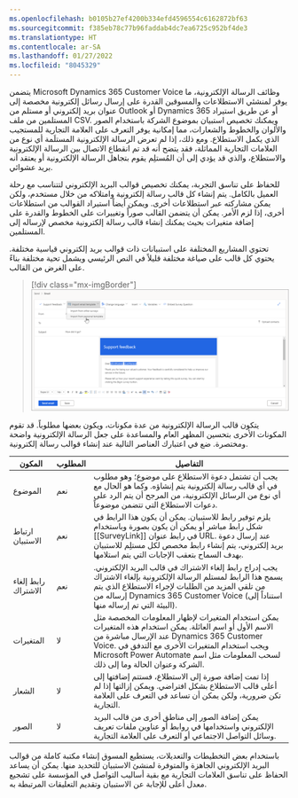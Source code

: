 ```yaml
---
ms.openlocfilehash: b0105b27ef4200b334efd4596554c6162872bf63
ms.sourcegitcommit: f385eb78c77b96faddab4dc7ea6725c952bf4de3
ms.translationtype: HT
ms.contentlocale: ar-SA
ms.lasthandoff: 01/27/2022
ms.locfileid: "8045329"
---
```

يتضمن Microsoft Dynamics 365 Customer Voice وظائف الرسالة الإلكترونية، ما يوفر لمنشئي الاستطلاعات والمسوقين القدرة على إرسال رسائل إلكترونية مخصصة إلى عنوان بريد إلكتروني أو مستلم من Outlook أو Dynamics 365 أو عن طريق استيراد المستلمين من ملف CSV. ويمكنك تخصيص استبيان بموضوع الشركة باستخدام الصور والألوان والخطوط والشعارات، مما إمكانية يوفر التعرف على العلامة التجارية للمستجيب الذي يكمل الاستطلاع. ومع ذلك، إذا لم تعرض الرسالة الإلكترونية المستلَمة أي نوع من العلامات التجارية المماثلة، فقد يتضح أنه قد تم انقطاع الاتصال بين الرسالة الإلكترونية والاستطلاع، والذي قد يؤدي إلى أن المُستلِم يقوم بتجاهل الرسالة الإلكترونية أو يعتقد أنه بريد عشوائي.

للحفاظ على تناسق التجربة، يمكنك تخصيص قوالب البريد الإلكتروني لتتناسب مع رحلة العميل بالكامل. يتم إنشاء كل قالب رسالة إلكترونية وامتلاكه من خلال مستخدم، ولكن يمكن مشاركته عبر استطلاعات أخرى.
ويمكن أيضاً استيراد القوالب من استطلاعات أخرى، إذا لزم الأمر. يمكن أن يتضمن القالب صوراً وتغييرات على الخطوط والقدرة على إضافة متغيرات بحيث يمكنك إنشاء قالب رسالة إلكترونية مخصص لإرساله إلى المستلمين.

تحتوي المشاريع المختلفة على استبيانات ذات قوالب بريد إلكتروني قياسية مختلفة. يحتوي كل قالب على صياغة مختلفة قليلاً في النص الرئيسي ويشمل تحية مختلفة بناءً على الغرض من القالب.

> [!div class="mx-imgBorder"]
> [![لقطة شاشة لخيار قالب الرسالة الإلكترونية للاستيراد من القالب الشخصي.](../media/unit-1-1-ss.png)](../media/unit-1-1-ss.png#lightbox)

يتكون قالب الرسالة الإلكترونية من عدة مكونات، ويكون بعضها مطلوباً. قد تقوم المكونات الأخرى بتحسين المظهر العام والمساعدة على جعل الرسالة الإلكترونية واضحة ومختصرة. ضع في اعتبارك العناصر التالية عند إنشاء قوالب رسالة إلكترونية.

|     المكون           |     المطلوب    |     التفاصيل                                                                                                                                                                                                                                                                                                           |
|-------------------------|-----------------|-----------------------------------------------------------------------------------------------------------------------------------------------------------------------------------------------------------------------------------------------------------------------------------------------------------------------|
|     الموضوع             |     نعم         |     يجب أن تشتمل دعوة الاستطلاع على موضوع؛ وهو مطلوب في أي قالب رسالة إلكترونية يتم إنشاؤه. وكما هو الحال مع أي نوع من الرسائل الإلكترونية، من المرجح أن يتم الرد على دعوات الاستطلاع التي تتضمن موضوعاً.                                                                                                                        |
|     ارتباط الاستبيان         |     نعم         |     يلزم توفير رابط للاستبيان. يمكن أن يكون هذا الرابط في شكل رابط مباشر أو يمكن أن يكون بصورة وباستخدام [[SurveyLink]] في رابط عنوان URL. عند إرسال دعوة بريد إلكتروني، يتم إنشاء رابط مخصص لكل مستلِم للاستبيان بهدف السماح بتعقب الإجابات التي يتم استلامها.           |
|     رابط إلغاء الاشتراك‬    |     نعم         |     يجب إدراج رابط إلغاء الاشتراك في قالب البريد الإلكتروني. يسمح هذا الرابط لمستلم الرسالة الإلكترونية بإلغاء الاشتراك من تلقي المزيد من الطلبات لإجراء الاستطلاع الذي يتم إرساله من Dynamics 365 Customer Voice (استناداً إلى البيئة التي تم إرساله منها).                                                                          |
|     المتغيرات           |     لا          |     يمكن استخدام المتغيرات لإظهار المعلومات المخصصة مثل الاسم الأول أو اسم العائلة. يمكن استخدام هذه المتغيرات عند الإرسال مباشرة من Dynamics 365 Customer Voice. ويجب استخدام المتغيرات الأخرى مع التدفق في Microsoft Power Automate لسحب المعلومات مثل اسم الشركة وعنوان الحالة وما إلى ذلك.    |
|     الشعار                |     لا          |     إذا تمت إضافة صورة إلى الاستطلاع، فستتم إضافتها إلى أعلى قالب الاستطلاع بشكل افتراضي. ويمكن إزالتها إذا لم تكن ضرورية، ولكن يمكن أن تساعد في التعرف على العلامة التجارية.                                                                                                                               |
|     الصور              |     لا          |     يمكن إضافة الصور إلى مناطق أخرى من قالب البريد الإلكتروني واستخدامها في روابط أو عناوين ملفات تعريف وسائل التواصل الاجتماعي أو التعرف على العلامة التجارية.                                                                                                                                                              |

باستخدام بعض التخطيطات والتعديلات، يستطيع المسوق إنشاء مكتبة كاملة من قوالب البريد الإلكتروني الجاهزة والمتوفرة لمنشئ الاستبيان للتحديد منها. يمكن أن يساعد الحفاظ على تناسق العلامات التجارية مع بقية أساليب التواصل في المؤسسة على تشجيع معدل أعلى للإجابة عن الاستبيان وتقديم التعليقات المرتبطة به.
